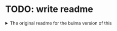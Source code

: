 # TODO: write readme

<details>
<summary>The original readme for the bulma version of this</summary><p>
<h1>Svelte tags input using Bulma</h1>
<div>A rich component for input tags with help of Bulma css</div>
<br />

## Install

```bash
npm install svelte-bulma-tag-input --save
```

```javascript
import Tags from 'svelte-bulma-tag-input';

<Tags bind:tags maxTags={5} />;
```

```javascript
@import "<PATH>/node_modules/svelte-bulma-tag-input/src/scss/styles";
```

## Options

| Option          | Type       | Default                | Description                               |
| --------------- | ---------- | ---------------------- | ----------------------------------------- |
| addKeys         | `Array`    | <kbd>ENTER</kbd> 13    | Set which keys add new values             |
| removeKeys      | `Array`    | <kbd>BACKSPACE</kbd> 8 | Set which keys remove new values          |
| maxTags         | `Number`   | 5                      | Set maximum number of tags                |
| disabled        | `Boolean`  | `false`                | Disable input                             |
| hasError        | `Boolean`  | `false`                | Set input error state                     |
| allowDuplicates | `Boolean`  | `false`                | Set the entered tags to be duplicatable   |
| tagColor        | `String`   | `primary`              | Set the tag color                         |
| tagSize         | `String`   | `normal`               | Set the tag size                          |
| inputSize       | `String`   | `normal`               | Set the input field size                  |
| placeholder     | `String`   | `null`                 | Set a placeholder                         |
| on:change       | `Function` | `undefined`            | To get the event fire from the tag change |

##### [A complete list of key codes](https://keycode.info/)

## License

This project is open source and available under the [MIT License](LICENSE).

## Author

[Suneesh S K](https://github.com/sunnypol92)

##### 2021

</p>
</details>
